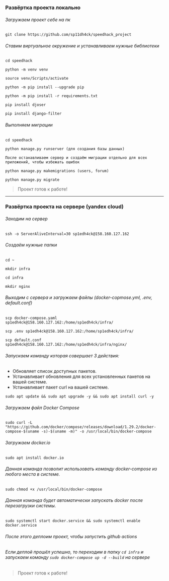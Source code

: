 ### Развёртка проекта локально

###### Загружаем проект себе на пк
```
git clone https://github.com/sp11dh4ck/speedhack_project
```

###### Ставим виртуальное окружение и устанавливаем нужные библиотеки
```
cd speedhack

python -m venv venv

source venv/Scripts/activate

python -m pip install --upgrade pip

python -m pip install -r requirements.txt

pip install djoser

pip install django-filter
```

###### Выполняем миграции
```
cd speedhack

python manage.py runserver (для создания базы данных)

После останавливаем сервер и создаём миграции отдельно для всех приложений, чтобы избежать ошибок

python manage.py makemigrations (users, forum)

python manage.py migrate
```

> Проект готов к работе!

---

### Развёртка проекта на сервере (yandex cloud)

###### Заходим на сервер
```
ssh -o ServerAliveInterval=30 sp1edh4ck@158.160.127.162
```

###### Создаём нужные папки
```
cd ~

mkdir infra

cd infra

mkdir nginx
```

###### Выходим с сервера и загружаем файлы (docker-copmose.yml, .env, default.conf)
```
scp docker-compose.yaml sp1edh4ck@158.160.127.162:/home/sp1edh4ck/infra/

scp .env sp1edh4ck@158.160.127.162:/home/sp1edh4ck/infra/

scp default.conf sp1edh4ck@158.160.127.162:/home/sp1edh4ck/infra/nginx/
```

###### Запускаем команду которая совершает 3 действия:
- Обновляет список доступных пакетов.
- Устанавливает обновления для всех установленных пакетов на вашей системе.
- Устанавливает пакет curl на вашей системе.
```
sudo apt update && sudo apt upgrade -y && sudo apt install curl -y
```

###### Загружаем файл Docker Compose
```
sudo curl -L "https://github.com/docker/compose/releases/download/1.29.2/docker-compose-$(uname -s)-$(uname -m)" -o /usr/local/bin/docker-compose
```

###### Загружаем docker.io
```
sudo apt install docker.io
```

###### Данная команда позволит использовать команду docker-compose из любого места в системе.
```
sudo chmod +x /usr/local/bin/docker-compose
```

###### Данная команда будет автоматически запускать docker после перезагрузки системы.
```
sudo systemctl start docker.service && sudo systemctl enable docker.service
```

###### После этого деплоим проект, чтобы запустить github actions
###### Если деплой прошёл успешно, то переходим в папку ```cd infra``` и запускаем команду ```sudo docker-compose up -d --build``` на сервере

> Проект готов к работе!
